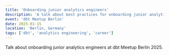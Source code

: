 ```yaml
---
title: 'Onboarding junior analytics engineers'
description: 'A talk about best practices for onboarding junior analytics engineers into data teams.'
event: 'dbt Meetup Berlin'
date: 2025-01-15
location: 'Berlin, Germany'
tags: ['dbt', 'analytics engineering', 'career']
---
```


Talk about onboarding junior analytics engineers at dbt Meetup Berlin 2025.
